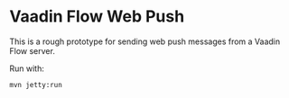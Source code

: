 # Vaadin Flow Web Push

This is a rough prototype for sending web push messages from a Vaadin Flow server. 

Run with: 

```
mvn jetty:run
```